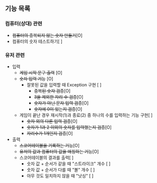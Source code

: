 ## 기능 목록

### 컴퓨터(상대) 관련
* ~~컴퓨터의 중복되지 않는 숫자 만들기~~[O]
* 컴퓨터의 숫자 테스트하기[ ]

### 유저 관련
* 입력
    * ~~게임 시작 문구 출력~~ [O]
    * ~~숫자 입력 기능~~ [O]
        * 잘못된 값을 입력할 때 Exception 구현 [ ]
            * ~~중복된 숫자 검증~~[O]
            * ~~3을 제외한 자리 수 검증~~[O]
            * ~~숫자가 아닌 문자 입력 검증~~[O]
            * ~~숫자에 0이 있는지 검증~~[O]
    * 게임이 끝난 경우 재시작(1)과 종료(2) 중 하나의 수를 입력하는 기능 구현[ ]
        * ~~숫자 외의 다른 입력 검증~~[O]
        * ~~숫자가 1과 2 이외의 숫자를 입력했는지 검증~~[O]
        * ~~자리수가 1개인지 검증~~[O]
* 출력
  * ~~스코어테이블을 기록하는 기능~~[O]
  * ~~유저의 값과 컴퓨터의 값을 매칭하는 기능~~[O]
  * 스코어테이블의 결과를 출력[ ]
      * 숫자 값 + 순서가 같을 때 "스트라이크" 개수 [ ]
      * 숫자 값 + 순서가 다를 때 "볼" 개수 [ ]
      * 아무 것도 일치하지 않을 때 "낫싱" [ ]